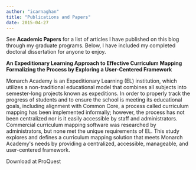 ```yaml
---
author: "icarnaghan"
title: "Publications and Papers"
date: 2015-04-27
---
```


See **Academic Papers** for a list of articles I have published on this blog through my graduate programs. Below, I have included my completed doctoral dissertation for anyone to enjoy.

**An Expeditionary Learning Approach to Effective Curriculum Mapping Formalizing the Process by Exploring a User-Centered Framework**

Monarch Academy is an Expeditionary Learning (EL) institution, which utilizes a non-traditional educational model that combines all subjects into semester-long projects known as expeditions. In order to properly track the progress of students and to ensure the school is meeting its educational goals, including alignment with Common Core, a process called curriculum mapping has been implemented informally; however, the process has not been centralized nor is it easily accessible by staff and administrators. Commercial curriculum mapping software was researched by administrators, but none met the unique requirements of EL. This study explores and defines a curriculum mapping solution that meets Monarch Academy's needs by providing a centralized, accessible, manageable, and user-centered framework.

Download at ProQuest
